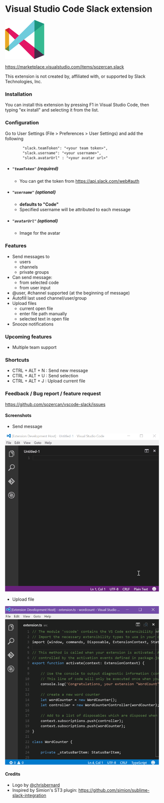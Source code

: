 Visual Studio Code Slack extension
=========================

![Screenshot](icon.png)

https://marketplace.visualstudio.com/items/sozercan.slack

This extension is not created by, affiliated with, or supported by Slack Technologies, Inc.

### Installation
You can install this extension by pressing F1 in Visual Studio Code, then typing "ex install" and selecting it from the list.

### Configuration
Go to User Settings (File > Preferences > User Settings) and add the following 
```
    	"slack.teamToken": "<your team token>",
        "slack.username": "<your username>",
        "slack.avatarUrl" : "<your avatar url>"
```

* ##### `"teamToken"` (required)
    * You can get the token from https://api.slack.com/web#auth 

* ##### `"username"` (optional)
    * **defaults to "Code"**
    * Specified username will be attributed to each message

* ##### `"avatarUrl"` (optional)
    * Image for the avatar

### Features
* Send messages to
    * users
    * channels
    * private groups
* Can send message:
    * from selected code
    * from user input
* @user, #channel supported (at the beginning of message)
* Autofill last used channel/user/group
* Upload files
    * current open file
    * enter file path manually
    * selected text in open file
* Snooze notifications
    
### Upcoming features
* Multiple team support

### Shortcuts
* CTRL + ALT + N : Send new message
* CTRL + ALT + U : Send selection
* CTRL + ALT + J : Upload current file

### Feedback / Bug report / feature request
https://github.com/sozercan/vscode-slack/issues

#### Screenshots
* Send message

![Send message](slack-send.gif)

* Upload file

![Upload file](slack-upload.gif)
    
#### Credits
* Logo by [@chrisbernard](https://twitter.com/chrisbernard)
* Inspired by Simion's ST3 plugin: https://github.com/simion/sublime-slack-integration